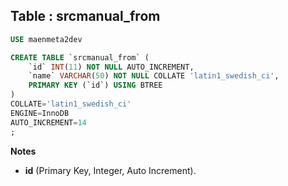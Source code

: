 Table : srcmanual_from
----------------------

```SQL
USE maenmeta2dev

CREATE TABLE `srcmanual_from` (
	`id` INT(11) NOT NULL AUTO_INCREMENT,
	`name` VARCHAR(50) NOT NULL COLLATE 'latin1_swedish_ci',
	PRIMARY KEY (`id`) USING BTREE
)
COLLATE='latin1_swedish_ci'
ENGINE=InnoDB
AUTO_INCREMENT=14
;
```
__Notes__

+ __id__ (Primary Key, Integer, Auto Increment).
  